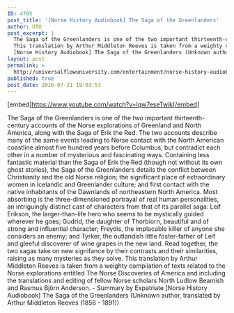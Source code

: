 ```yaml
---
ID: 4705
post_title: '[Norse History Audiobook] The Saga of the Greenlanders'
author: UfU
post_excerpt: |
  The Saga of the Greenlanders is one of the two important thirteenth-century accounts of the Norse explorations of Greenland and North America, along with the Saga of Erik the Red. The two accounts describe many of the same events leading to Norse contact with the North American coastline almost five hundred years before Columbus, but contradict each other in a number of mysterious and fascinating ways. Containing less fantastic material than the Saga of Erik the Red (though not without its own ghost stories), the Saga of the Greenlanders details the conflict between Christianity and the old Norse religion; the significant place of extraordinary women in Icelandic and Greenlander culture; and first contact with the native inhabitants of the Dawnlands of northeastern North America. Most absorbing is the three-dimensioned portrayal of real human personalities, an intriguingly distinct cast of characters from that of its parallel saga: Leif Erikson, the larger-than-life hero who seems to be mystically guided wherever he goes; Gudrid, the daughter of Thorbiorn, beautiful and of strong and influential character; Freydis, the implacable killer of anyone she considers an enemy; and Tyrker, the outlandish little foster-father of Leif and gleeful discoverer of wine grapes in the new land. Read together, the two sagas take on new signifance by their contrasts and their similarities, raising as many mysteries as they solve.
  This translation by Arthur Middleton Reeves is taken from a weighty compilation of texts related to the Norse explorations entitled The Norse Discoveries of America and including the translations and editing of fellow Norse scholars North Ludlow Beamish and Rasmus Björn Anderson. - Summary by Expatriate
  [Norse History Audiobook] The Saga of the Greenlanders (Unknown author, translated by Arthur Middleton Reeves (1856 - 1891))
layout: post
permalink: >
  http://universalflowuniversity.com/entertainment/norse-history-audiobook-the-saga-of-the-greenlanders/
published: true
post_date: 2016-07-21 19:03:53
---
```

[embed]https://www.youtube.com/watch?v=lqw7eseTwik[/embed]<br>
<p>The Saga of the Greenlanders is one of the two important thirteenth-century accounts of the Norse explorations of Greenland and North America, along with the Saga of Erik the Red. The two accounts describe many of the same events leading to Norse contact with the North American coastline almost five hundred years before Columbus, but contradict each other in a number of mysterious and fascinating ways. Containing less fantastic material than the Saga of Erik the Red (though not without its own ghost stories), the Saga of the Greenlanders details the conflict between Christianity and the old Norse religion; the significant place of extraordinary women in Icelandic and Greenlander culture; and first contact with the native inhabitants of the Dawnlands of northeastern North America. Most absorbing is the three-dimensioned portrayal of real human personalities, an intriguingly distinct cast of characters from that of its parallel saga: Leif Erikson, the larger-than-life hero who seems to be mystically guided wherever he goes; Gudrid, the daughter of Thorbiorn, beautiful and of strong and influential character; Freydis, the implacable killer of anyone she considers an enemy; and Tyrker, the outlandish little foster-father of Leif and gleeful discoverer of wine grapes in the new land. Read together, the two sagas take on new signifance by their contrasts and their similarities, raising as many mysteries as they solve.
This translation by Arthur Middleton Reeves is taken from a weighty compilation of texts related to the Norse explorations entitled The Norse Discoveries of America and including the translations and editing of fellow Norse scholars North Ludlow Beamish and Rasmus Björn Anderson. - Summary by Expatriate
[Norse History Audiobook] The Saga of the Greenlanders (Unknown author, translated by Arthur Middleton Reeves (1856 - 1891))</p>